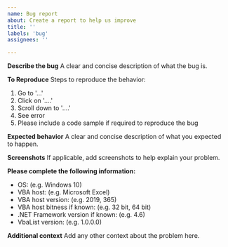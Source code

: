 ```yaml
---
name: Bug report
about: Create a report to help us improve
title: ''
labels: 'bug'
assignees: ''

---
```


**Describe the bug**
A clear and concise description of what the bug is.

**To Reproduce**
Steps to reproduce the behavior:
1. Go to '...'
2. Click on '....'
3. Scroll down to '....'
4. See error
5. Please include a code sample if required to reproduce the bug

**Expected behavior**
A clear and concise description of what you expected to happen.

**Screenshots**
If applicable, add screenshots to help explain your problem.

**Please complete the following information:**
 - OS: (e.g. Windows 10)
 - VBA host: (e.g. Microsoft Excel)
 - VBA host version: (e.g. 2019, 365)
 - VBA host bitness if known: (e.g. 32 bit, 64 bit)
 - .NET Framework version if known: (e.g. 4.6)
 - VbaList version: (e.g. 1.0.0.0)

**Additional context**
Add any other context about the problem here.
